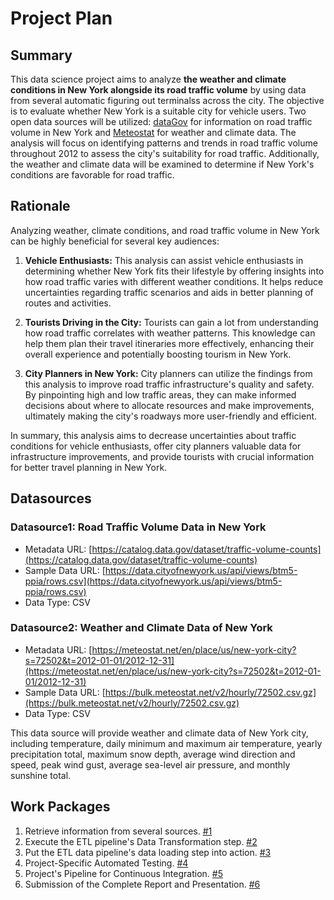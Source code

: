 # Project Plan

## Summary

<!-- Describe your data science project. -->

This data science project aims to analyze **the weather and climate conditions in New York alongside its road traffic volume** by using data from several automatic figuring out terminalss across the city. The objective is to evaluate whether New York is a suitable city for vehicle users. Two open data sources will be utilized: [dataGov](https://catalog.data.gov/dataset) for information on road traffic volume in New York and [Meteostat](https://meteostat.net/en/) for weather and climate data. The analysis will focus on identifying patterns and trends in road traffic volume throughout 2012 to assess the city's suitability for road traffic. Additionally, the weather and climate data will be examined to determine if New York's conditions are favorable for road traffic.

## Rationale

<!-- Outline the impact of the analysis. Which problems it solves. -->
Analyzing weather, climate conditions, and road traffic volume in New York can be highly beneficial for several key audiences:

1. **Vehicle Enthusiasts:** This analysis can assist vehicle enthusiasts in determining whether New York fits their lifestyle by offering insights into how road traffic varies with different weather conditions. It helps reduce uncertainties regarding traffic scenarios and aids in better planning of routes and activities.

2. **Tourists Driving in the City:** Tourists can gain a lot from understanding how road traffic correlates with weather patterns. This knowledge can help them plan their travel itineraries more effectively, enhancing their overall experience and potentially boosting tourism in New York.

3. **City Planners in New York:** City planners can utilize the findings from this analysis to improve road traffic infrastructure's quality and safety. By pinpointing high and low traffic areas, they can make informed decisions about where to allocate resources and make improvements, ultimately making the city's roadways more user-friendly and efficient.

In summary, this analysis aims to decrease uncertainties about traffic conditions for vehicle enthusiasts, offer city planners valuable data for infrastructure improvements, and provide tourists with crucial information for better travel planning in New York.


## Datasources

<!-- Give a sectional overview of each data source you intend to use. Put "DatasourceX" in the prefic, where X is the datasource's id.  -->


### Datasource1: Road Traffic Volume Data in New York
* Metadata URL: [https://catalog.data.gov/dataset/traffic-volume-counts](https://catalog.data.gov/dataset/traffic-volume-counts)
* Sample Data URL: [https://data.cityofnewyork.us/api/views/btm5-ppia/rows.csv](https://data.cityofnewyork.us/api/views/btm5-ppia/rows.csv)
* Data Type: CSV


### Datasource2: Weather and Climate Data of New York
* Metadata URL: [https://meteostat.net/en/place/us/new-york-city?s=72502&t=2012-01-01/2012-12-31](https://meteostat.net/en/place/us/new-york-city?s=72502&t=2012-01-01/2012-12-31)
* Sample Data URL: [https://bulk.meteostat.net/v2/hourly/72502.csv.gz](https://bulk.meteostat.net/v2/hourly/72502.csv.gz)
* Data Type: CSV

This data source will provide weather and climate data of New York city, including temperature, daily minimum and maximum air temperature, yearly precipitation total, maximum snow depth, average wind direction and speed, peak wind gust, average sea-level air pressure, and monthly sunshine total.

## Work Packages

<!-- Work packages listed in descending order, each referring to a more detailed description of the issue. -->

1. Retrieve information from several sources. [#1][i1]
2. Execute the ETL pipeline's Data Transformation step. [#2][i2]
3. Put the ETL data pipeline's data loading step into action. [#3][i3]
4. Project-Specific Automated Testing. [#4][i4]
5. Project's Pipeline for Continuous Integration. [#5][i5]
6. Submission of the Complete Report and Presentation. [#6][i6]

[i1]: https://github.com/prosenjit-chd/MdAdDaEgg_FAU_Summer2024_Prosenjit_Chowdhury_23361276_made-template/issues/1
[i2]: https://github.com/prosenjit-chd/MdAdDaEgg_FAU_Summer2024_Prosenjit_Chowdhury_23361276_made-template/issues/2
[i3]: https://github.com/prosenjit-chd/MdAdDaEgg_FAU_Summer2024_Prosenjit_Chowdhury_23361276_made-template/issues/3
[i4]: https://github.com/prosenjit-chd/MdAdDaEgg_FAU_Summer2024_Prosenjit_Chowdhury_23361276_made-template/issues/4
[i5]: https://github.com/prosenjit-chd/MdAdDaEgg_FAU_Summer2024_Prosenjit_Chowdhury_23361276_made-template/issues/5
[i6]: https://github.com/prosenjit-chd/MdAdDaEgg_FAU_Summer2024_Prosenjit_Chowdhury_23361276_made-template/issues/6
